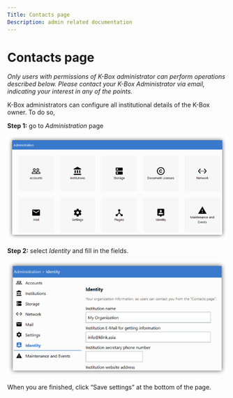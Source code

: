 ```yaml
---
Title: Contacts page
Description: admin related documentation
---
```

# Contacts page

_Only users with permissions of K-Box administrator can perform operations described below. Please contact your K-Box Administrator via email, indicating your interest in any of the points._

K-Box administrators can configure all institutional details of the K-Box owner. To do so, 

**Step 1:** go to _Administration_ page 

![Admin](../user/images/admin-page.PNG)

**Step 2:** select _Identity_ and fill in the fields. 

![Identity](../user/images/identity.png)

When you are finished, click “Save settings” at the bottom of the page.